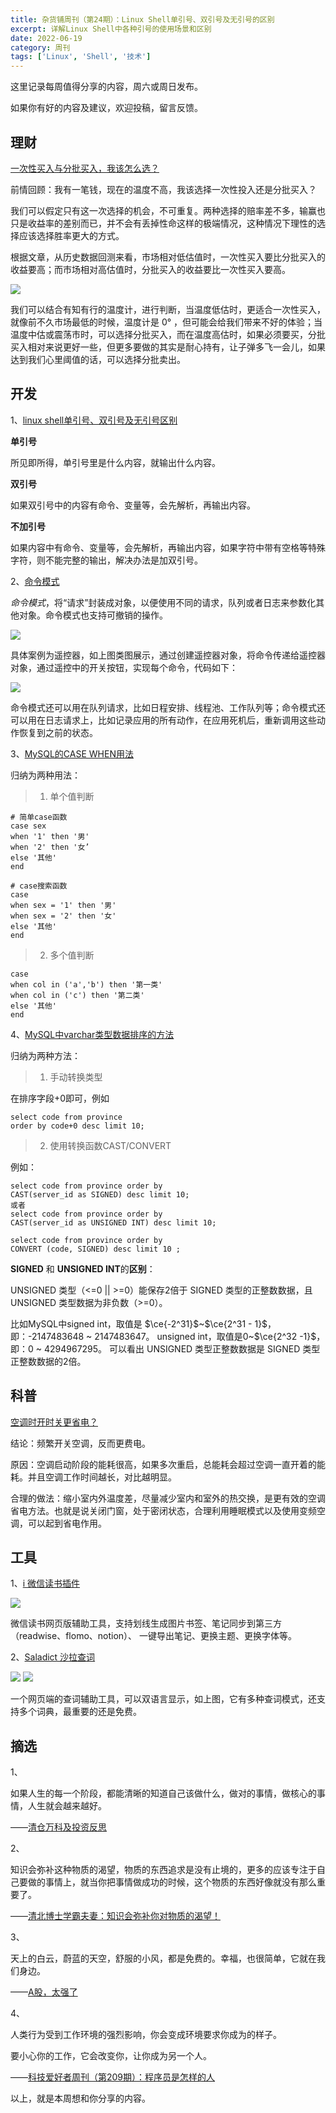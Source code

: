 ```yaml
---
title: 杂货铺周刊（第24期）：Linux Shell单引号、双引号及无引号的区别
excerpt: 详解Linux Shell中各种引号的使用场景和区别
date: 2022-06-19
category: 周刊
tags: ['Linux', 'Shell', '技术']
---
```


这里记录每周值得分享的内容，周六或周日发布。

如果你有好的内容及建议，欢迎投稿，留言反馈。

<!--more-->

## 理财

[一次性买入与分批买入，我该怎么选？](https://youzhiyouxing.cn/n/materials/1256 "一次性买入与分批买入，我该怎么选？")

前情回顾：我有一笔钱，现在的温度不高，我该选择一次性投入还是分批买入？

我们可以假定只有这一次选择的机会，不可重复。两种选择的赔率差不多，输赢也只是收益率的差别而已，并不会有丢掉性命这样的极端情况，这种情况下理性的选择应该选择胜率更大的方式。

根据文章，从历史数据回测来看，市场相对低估值时，一次性买入要比分批买入的收益要高；而市场相对高估值时，分批买入的收益要比一次性买入要高。

![](https://api2.mubu.com/v3/document_image/41a2d10d-1099-4732-b9fc-bb6b48bdd257-977367.jpg)

我们可以结合有知有行的温度计，进行判断，当温度低估时，更适合一次性买入，就像前不久市场最低的时候，温度计是 0° ，但可能会给我们带来不好的体验；当温度中估或震荡市时，可以选择分批买入，而在温度高估时，如果必须要买，分批买入相对来说更好一些，但更多要做的其实是耐心持有，让子弹多飞一会儿，如果达到我们心里阈值的话，可以选择分批卖出。


## 开发

1、[linux shell单引号、双引号及无引号区别](https://blog.51cto.com/sunyu/799589 "linux shell单引号、双引号及无引号区别")

**单引号**

所见即所得，单引号里是什么内容，就输出什么内容。

**双引号**

如果双引号中的内容有命令、变量等，会先解析，再输出内容。

**不加引号**

如果内容中有命令、变量等，会先解析，再输出内容，如果字符中带有空格等特殊字符，则不能完整的输出，解决办法是加双引号。


2、[命令模式](https://book.douban.com/subject/2243615/ "命令模式")

*命令模式*，将“请求”封装成对象，以便使用不同的请求，队列或者日志来参数化其他对象。命令模式也支持可撤销的操作。

![](https://api2.mubu.com/v3/document_image/d6b47491-2c9f-43aa-99ed-6c216896e5bb-977367.jpg)

具体案例为遥控器，如上图类图展示，通过创建遥控器对象，将命令传递给遥控器对象，通过遥控中的开关按钮，实现每个命令，代码如下：

![](https://api2.mubu.com/v3/document_image/e32aed2b-596c-45fb-a905-e566ef270ccc-977367.jpg)

命令模式还可以用在队列请求，比如日程安排、线程池、工作队列等；命令模式还可以用在日志请求上，比如记录应用的所有动作，在应用死机后，重新调用这些动作恢复到之前的状态。

3、[MySQL的CASE WHEN用法](https://www.cnblogs.com/qlqwjy/p/7476533.html "MySQL的CASE WHEN用法")

归纳为两种用法：

>1. 单个值判断


```
# 简单case函数
case sex
when '1' then '男'
when '2' then '女’
else '其他' 
end
```

```
# case搜索函数
case 
when sex = '1' then '男'
when sex = '2' then '女'
else '其他' 
end  
```

>2. 多个值判断

```
case 
when col in ('a','b') then '第一类'
when col in ('c') then '第二类'
else '其他' 
end  
```

4、[MySQL中varchar类型数据排序的方法](http://t.csdn.cn/R1Sof "MySQL中varchar类型数据排序的方法")

归纳为两种方法：

>1. 手动转换类型

在排序字段+0即可，例如
```
select code from province 
order by code+0 desc limit 10;
```

>2. 使用转换函数CAST/CONVERT

例如：

```
select code from province order by 
CAST(server_id as SIGNED) desc limit 10;
或者
select code from province order by 
CAST(server_id as UNSIGNED INT) desc limit 10;
```
```
select code from province order by 
CONVERT (code, SIGNED) desc limit 10 ;
```

**SIGNED** 和 **UNSIGNED INT**的**区别**：

UNSIGNED 类型（<=0 || >=0）能保存2倍于 SIGNED 类型的正整数数据，且 UNSIGNED 类型数据为非负数（>=0）。

比如MySQL中signed int，取值是 $\ce{-2^31}$~$\ce{2^31 - 1}$，即：-2147483648 ~ 2147483647。
unsigned int，取值是0~$\ce{2^32 -1}$，即：0 ~ 4294967295。
可以看出 UNSIGNED 类型正整数数据是 SIGNED 类型正整数数据的2倍。

## 科普

[空调时开时关更省电？](https://www.fx361.cc/page/2021/0830/8812689.shtml "空调时开时关更省电？")

结论：频繁开关空调，反而更费电。

原因：空调启动阶段的能耗很高，如果多次重启，总能耗会超过空调一直开着的能耗。并且空调工作时间越长，对比越明显。

合理的做法：缩小室内外温度差，尽量减少室内和室外的热交换，是更有效的空调省电方法。也就是说关闭门窗，处于密闭状态，合理利用睡眠模式以及使用变频空调，可以起到省电作用。


## 工具

1、[i 微信读书插件](https://secreter.github.io/ireader/index.html "i 微信读书插件")

![](https://api2.mubu.com/v3/document_image/9926075f-5912-4fd4-be3d-ce57d161e688-977367.jpg)

微信读书网页版辅助工具，支持划线生成图片书签、笔记同步到第三方（readwise、flomo、notion）、 一键导出笔记、更换主题、更换字体等。

2、[Saladict 沙拉查词](https://saladict.crimx.com/ "Saladict 沙拉查词")

![](https://api2.mubu.com/v3/document_image/67f7fd08-fa63-451b-86c6-908d73981989-977367.jpg)
![](https://api2.mubu.com/v3/document_image/5522663a-26df-4c5f-a4b3-bf984266ed8f-977367.jpg)

一个网页端的查词辅助工具，可以双语言显示，如上图，它有多种查词模式，还支持多个词典，最重要的还是免费。

## 摘选


1、

如果人生的每一个阶段，都能清晰的知道自己该做什么，做对的事情，做核心的事情，人生就会越来越好。

——[清仓万科及投资反思](https://mp.weixin.qq.com/s/zU3kug3BXuV9azbkA_Itsw "清仓万科及投资反思")

2、

知识会弥补这种物质的渴望，物质的东西追求是没有止境的，更多的应该专注于自己要做的事情上，就当你把事情做成功的时候，这个物质的东西好像就没有那么重要了。

——[清北博士学霸夫妻：知识会弥补你对物质的渴望！](https://www.douyin.com/video/7106449257455996173 "清北博士学霸夫妻：知识会弥补你对物质的渴望！")

3、

天上的白云，蔚蓝的天空，舒服的小风，都是免费的。幸福，也很简单，它就在我们身边。

——[A股，太强了](https://mp.weixin.qq.com/s/QtpJ10nQbmRC_AgksE3F0A "A股，太强了")

4、

人类行为受到工作环境的强烈影响，你会变成环境要求你成为的样子。

要小心你的工作，它会改变你，让你成为另一个人。

——[科技爱好者周刊（第209期）：程序员是怎样的人](https://mp.weixin.qq.com/s/ihPq0Ka9faeodL-8pRsF1Q "科技爱好者周刊（第209期）：程序员是怎样的人")

以上，就是本周想和你分享的内容。